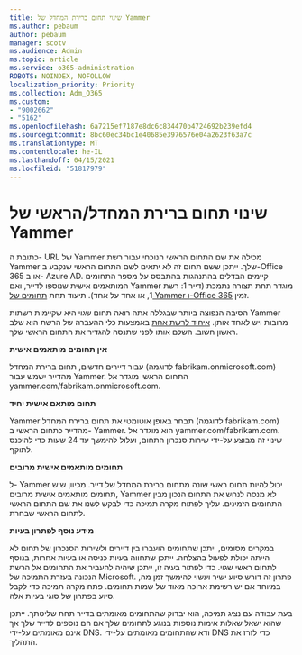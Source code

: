 ```yaml
---
title: שינוי תחום ברירת המחדל של Yammer
ms.author: pebaum
author: pebaum
manager: scotv
ms.audience: Admin
ms.topic: article
ms.service: o365-administration
ROBOTS: NOINDEX, NOFOLLOW
localization_priority: Priority
ms.collection: Adm_O365
ms.custom:
- "9002662"
- "5162"
ms.openlocfilehash: 6a7215ef7187e8dc6c834470b4724692b239efd4
ms.sourcegitcommit: 8bc60ec34bc1e40685e3976576e04a2623f63a7c
ms.translationtype: MT
ms.contentlocale: he-IL
ms.lasthandoff: 04/15/2021
ms.locfileid: "51817979"
---
```

# <a name="changing-the-defaultprimary-yammer-domain"></a>שינוי תחום ברירת המחדל/הראשי של Yammer

כתובת ה- URL של Yammer מכילה את שם התחום הראשי הנוכחי עבור רשת Yammer שלך. ייתכן ששם תחום זה לא יתאים לשם התחום הראשי שנקבע ב-Office 365 או ב- Azure AD. קיימים הבדלים בהתנהגות בהתבסס על מספר התחומים המותאמים אישית שנוספו לדייר, ואם Yammer מוגדר תחת תצורה נתמכת (דייר 1: רשת 1, או אחד על אחד). תיעוד תחת [תחומים של Yammer ו-Office 365](https://docs.microsoft.com/yammer/configure-your-yammer-network/manage-yammer-domains) זמין.

הסיבה הנפוצה ביותר שבגללה אתה רואה תחום שגוי היא שקיימות רשתות Yammer מרובות ויש לאחד אותן. [איחוד לרשת אחת](https://docs.microsoft.com/yammer/configure-your-yammer-network/consolidate-multiple-yammer-networks) באמצעות כלי ההעברה של הרשת הוא שלב ראשון חשוב. השלם אותו לפני שתנסה להגדיר את התחום הראשי שלך.

**אין תחומים מותאמים אישית**

עבור דיירים חדשים, תחום ברירת המחדל (לדוגמה fabrikam.onmicrosoft.com) מהדייר ישמש עבור Yammer. התחום הראשי מוגדר אל yammer.com/fabrikam.onmicrosoft.com.

**תחום מותאם אישית יחיד**

Yammer תבחר באופן אוטומטי את תחום ברירת המחדל (לדוגמה fabrikam.com) מהדייר כתחום הראשי ב- Yammer. הוא מוגדר אל yammer.com/fabrikam.com. שינוי זה מבוצע על-ידי שירות סנכרון התחום, ועלול להימשך עד 24 שעות כדי להיכנס לתוקף.

**תחומים מותאמים אישית מרובים**

ל- Yammer יכול להיות תחום ראשי שונה מתחום ברירת המחדל של דייר. מכיוון שיש תחומים מותאמים אישית מרובים, Yammer לא מנסה לנחש את התחום הנכון מבין התחומים הזמינים. עליך לפתוח מקרה תמיכה כדי לבקש לשנו את שם התחום הראשי לתחום הראשי שבחרת.

**מידע נוסף לפתרון בעיות**

במקרים מסומים, ייתכן שתחומים הועברו בין דיירים ולשירות הסנכרון של תחום לא הייתה יכולת לפעול בהצלחה. ייתכן שתחווה בעיות כניסה או בעיות אחרות, בנוסף לתחום ראשי שגוי. כדי לפתור בעיה זו, ייתכן שיהיה להעביר את התחומים אל הרשת הנכונה בעזרת התמיכה של Microsoft. פתרון זה דורש סיוע ישיר ועשוי להימשך זמן מה, במיוחד אם יש רשימת ארוכה מאוד של שמות תחומים. פתח מקרה תמיכה כדי לקבל סיוע בפתרון של סוגי בעיות אלה.

בעת עבודה עם נציג תמיכה, הוא יבדוק שהתחומים מאומתים בדייר תחת שליטתך. ייתכן שהוא ישאל שאלות אימות נוספות בנוגע לתחומים שלך אם הם נוספים לדייר שלך אך אינם מאומתים על-ידי DNS. ודא שהתחומים מאומתים על-ידי DNS כדי לזרז את התהליך.
